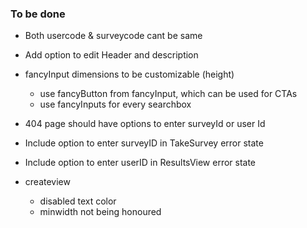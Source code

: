 ### To be done

- Both usercode & surveycode cant be same
- Add option to edit Header and description
- fancyInput dimensions to be customizable (height) 
  - use fancyButton from fancyInput, which can be used for CTAs
  - use fancyInputs for every searchbox
- 404 page should have options to enter surveyId or user Id
- Include option to enter surveyID in TakeSurvey error state
- Include option to enter userID in ResultsView error state

- createview
  - disabled text color
  - minwidth not being honoured

